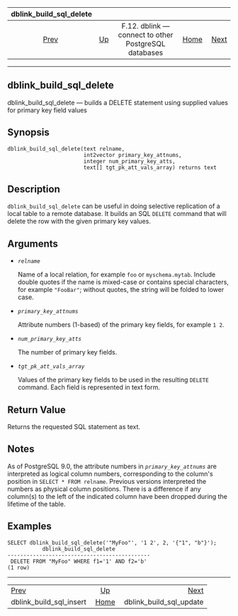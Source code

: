<!--?xml version="1.0" encoding="UTF-8" standalone="no"?-->

|                        dblink\_build\_sql\_delete                       |                                                                          |                                                      |                                                       |                                                                         |
| :---------------------------------------------------------------------: | :----------------------------------------------------------------------- | :--------------------------------------------------: | ----------------------------------------------------: | ----------------------------------------------------------------------: |
| [Prev](contrib-dblink-build-sql-insert.html "dblink_build_sql_insert")  | [Up](dblink.html "F.12. dblink — connect to other PostgreSQL databases") | F.12. dblink — connect to other PostgreSQL databases | [Home](index.html "PostgreSQL 17devel Documentation") |  [Next](contrib-dblink-build-sql-update.html "dblink_build_sql_update") |

***

## dblink\_build\_sql\_delete

dblink\_build\_sql\_delete — builds a DELETE statement using supplied values for primary key field values

## Synopsis

    dblink_build_sql_delete(text relname,
                            int2vector primary_key_attnums,
                            integer num_primary_key_atts,
                            text[] tgt_pk_att_vals_array) returns text

## Description

`dblink_build_sql_delete` can be useful in doing selective replication of a local table to a remote database. It builds an SQL `DELETE` command that will delete the row with the given primary key values.

## Arguments

* *`relname`*

    Name of a local relation, for example `foo` or `myschema.mytab`. Include double quotes if the name is mixed-case or contains special characters, for example `"FooBar"`; without quotes, the string will be folded to lower case.

* *`primary_key_attnums`*

    Attribute numbers (1-based) of the primary key fields, for example `1 2`.

* *`num_primary_key_atts`*

    The number of primary key fields.

* *`tgt_pk_att_vals_array`*

    Values of the primary key fields to be used in the resulting `DELETE` command. Each field is represented in text form.

## Return Value

Returns the requested SQL statement as text.

## Notes

As of PostgreSQL 9.0, the attribute numbers in *`primary_key_attnums`* are interpreted as logical column numbers, corresponding to the column's position in `SELECT * FROM relname`. Previous versions interpreted the numbers as physical column positions. There is a difference if any column(s) to the left of the indicated column have been dropped during the lifetime of the table.

## Examples

    SELECT dblink_build_sql_delete('"MyFoo"', '1 2', 2, '{"1", "b"}');
               dblink_build_sql_delete
    ---------------------------------------------
     DELETE FROM "MyFoo" WHERE f1='1' AND f2='b'
    (1 row)

***

|                                                                         |                                                                          |                                                                         |
| :---------------------------------------------------------------------- | :----------------------------------------------------------------------: | ----------------------------------------------------------------------: |
| [Prev](contrib-dblink-build-sql-insert.html "dblink_build_sql_insert")  | [Up](dblink.html "F.12. dblink — connect to other PostgreSQL databases") |  [Next](contrib-dblink-build-sql-update.html "dblink_build_sql_update") |
| dblink\_build\_sql\_insert                                              |           [Home](index.html "PostgreSQL 17devel Documentation")          |                                              dblink\_build\_sql\_update |
